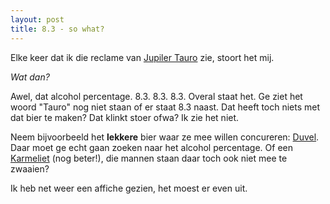 ```yaml
---
layout: post
title: 8.3 - so what?
---
```

Elke keer dat ik die reclame van [Jupiler Tauro](http://www.jupiler.be) zie, stoort het mij.

_Wat dan?_

Awel, dat alcohol percentage. 8.3. 8.3. 8.3. Overal staat het. Ge ziet het woord "Tauro" nog niet staan of er staat 8.3 naast. Dat heeft toch niets met dat bier te maken? Dat klinkt stoer ofwa? Ik zie het niet.

Neem bijvoorbeeld het **lekkere** bier waar ze mee willen concureren: [Duvel](http://duvel.be). Daar moet ge echt gaan zoeken naar het alcohol percentage. Of een [Karmeliet](http://www.bestbelgianspecialbeers.be/) (nog beter!), die mannen staan daar toch ook niet mee te zwaaien?

Ik heb net weer een affiche gezien, het moest er even uit.